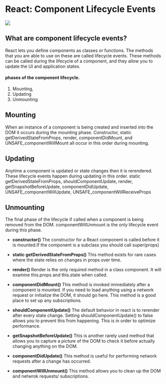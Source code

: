# React: Component Lifecycle Events
![](https://miro.medium.com/max/2800/0*pqn5ljaOw4kWrUdF)

## What are component lifecycle events?

React lets you define components as classes or functions. The methods that you are able to use on these are called lifecycle events. These methods can be called during the lifecycle of a component, and they allow you to update the UI and application states.
####  phases of the component lifecycle.
1. Mounting,
2. Updating
3. Unmounting

## Mounting
When an instance of a component is being created and inserted into the DOM it occurs during the mounting phase. Constructor, static getDerivedStateFromProps, render, componentDidMount, and UNSAFE_componentWillMount all occur in this order during mounting.

## Updating
Anytime a component is updated or state changes then it is rerendered. These lifecycle events happen during updating in this order.
static getDerivedStateFromProps, shouldComponentUpdate, render,
getSnapshotBeforeUpdate, componentDidUpdate, UNSAFE_componentWillUpdate, UNSAFE_componentWillReceiveProps

## Unmounting
The final phase of the lifecycle if called when a component is being removed from the DOM. componentWillUnmount is the only lifecycle event during this phase.

- **constructor()**
The constructor for a React component is called before it is mounted.If the component is a subclass you should call super(props)

- **static getDerivedStateFromProps()**
This method exists for rare cases where the state relies on changes in props over time.

- **render()**
Render is the only required method in a class component. It will examine this.props and this.state when called. 

- **componentDidMount()**
This method is invoked immediately after a component is mounted. If you need to load anything using a network request or initialize the DOM, it should go here. This method is a good place to set up any subscriptions.

- **shouldComponentUpdate()**
The default behavior in react is to rerender after every state change. Setting shouldComponentUpdate() to false allows you to prevent this from happening. This is in order to optimize performance.

- **getSnapshotBeforeUpdate()**
This is another rarely used method that allows you to capture a picture of the DOM to check it before actually changing anything on the DOM.

- **componentDidUpdate()**
This method is useful for performing network requests after a change has occurred.

- **componentWillUnmount()**
This method allows you to clean up the DOM and netwrok requests/ subscriptions.

